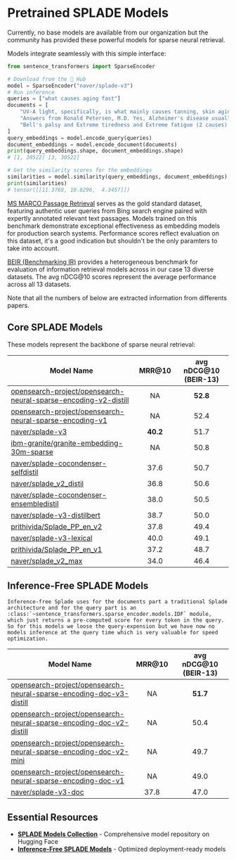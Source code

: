 # Pretrained SPLADE Models

Currently, no base models are available from our organization but the community has provided these powerful models for sparse neural retrieval.

Models integrate seamlessly with this simple interface:

```python
from sentence_transformers import SparseEncoder

# Download from the 🤗 Hub
model = SparseEncoder("naver/splade-v3")
# Run inference
queries = ["what causes aging fast"]
documents = [
    "UV-A light, specifically, is what mainly causes tanning, skin aging, and cataracts, UV-B causes sunburn, skin aging and skin cancer, and UV-C is the strongest, and therefore most effective at killing microorganisms. Again â\x80\x93 single words and multiple bullets.",
    "Answers from Ronald Petersen, M.D. Yes, Alzheimer's disease usually worsens slowly. But its speed of progression varies, depending on a person's genetic makeup, environmental factors, age at diagnosis and other medical conditions. Still, anyone diagnosed with Alzheimer's whose symptoms seem to be progressing quickly â\x80\x94 or who experiences a sudden decline â\x80\x94 should see his or her doctor.",
    "Bell's palsy and Extreme tiredness and Extreme fatigue (2 causes) Bell's palsy and Extreme tiredness and Hepatitis (2 causes) Bell's palsy and Extreme tiredness and Liver pain (2 causes) Bell's palsy and Extreme tiredness and Lymph node swelling in children (2 causes)",
]
query_embeddings = model.encode_query(queries)
document_embeddings = model.encode_document(documents)
print(query_embeddings.shape, document_embeddings.shape)
# [1, 30522] [3, 30522]

# Get the similarity scores for the embeddings
similarities = model.similarity(query_embeddings, document_embeddings)
print(similarities)
# tensor([[11.3768, 10.8296,  4.3457]])
```

[MS MARCO Passage Retrieval](https://github.com/microsoft/MSMARCO-Passage-Ranking) serves as the gold standard dataset, featuring authentic user queries from Bing search engine paired with expertly annotated relevant text passages. Models trained on this benchmark demonstrate exceptional effectiveness as embedding models for production search systems. Performance scores reflect evaluation on this dataset, it's a good indication but shouldn't be the only paramters to take into account.

[BEIR (Benchmarking IR)](https://github.com/beir-cellar/beir) provides a heterogeneous benchmark for evaluation of information retrieval models across in our case 13 diverse datasets. The avg nDCG@10 scores represent the average performance across all 13 datasets.

Note that all the numbers of below are extracted information from differents papers.
## Core SPLADE Models

These models represent the backbone of sparse neural retrieval:

| Model Name | MRR@10 | avg nDCG@10 (BEIR-13) |
|------------|:------:|:---------------------:|
| [opensearch-project/opensearch-neural-sparse-encoding-v2-distill](https://huggingface.co/opensearch-project/opensearch-neural-sparse-encoding-v2-distill) | NA | **52.8** |
| [opensearch-project/opensearch-neural-sparse-encoding-v1](https://huggingface.co/opensearch-project/opensearch-neural-sparse-encoding-v1) | NA | 52.4 |
| [naver/splade-v3](https://huggingface.co/naver/splade-v3) | **40.2** | 51.7 |
| [ibm-granite/granite-embedding-30m-sparse](https://huggingface.co/ibm-granite/granite-embedding-30m-sparse) | NA | 50.8 |
| [naver/splade-cocondenser-selfdistil](https://huggingface.co/naver/splade-cocondenser-selfdistil) | 37.6 | 50.7 |
| [naver/splade_v2_distil](https://huggingface.co/naver/splade_v2_distil) | 36.8 | 50.6 |
| [naver/splade-cocondenser-ensembledistil](https://huggingface.co/naver/splade-cocondenser-ensembledistil) | 38.0 | 50.5 |
| [naver/splade-v3-distilbert](https://huggingface.co/naver/splade-v3-distilbert) | 38.7 | 50.0 |
| [prithivida/Splade_PP_en_v2](https://huggingface.co/prithivida/Splade_PP_en_v2) | 37.8 | 49.4 
| [naver/splade-v3-lexical](https://huggingface.co/naver/splade-v3-lexical) | 40.0 | 49.1 |
| [prithivida/Splade_PP_en_v1](https://huggingface.co/prithivida/Splade_PP_en_v1) | 37.2| 48.7 |
| [naver/splade_v2_max](https://huggingface.co/naver/splade_v2_max) | 34.0 | 46.4 |

## Inference-Free SPLADE Models

```{eval-rst}
Inference-free Splade uses for the documents part a traditional Splade architecture and for the query part is an :class:`~sentence_transformers.sparse_encoder.models.IDF` module, which just returns a pre-computed score for every token in the query. So for this models we loose the query-expension but we have now no models inference at the query time which is very valuable for speed optimization.
```

| Model Name | MRR@10 | avg nDCG@10 (BEIR-13) |
|------------|:------:|:---------------------:|
| [opensearch-project/opensearch-neural-sparse-encoding-doc-v3-distill](https://huggingface.co/opensearch-project/opensearch-neural-sparse-encoding-doc-v3-distill) | NA | **51.7** |
| [opensearch-project/opensearch-neural-sparse-encoding-doc-v2-distill](https://huggingface.co/opensearch-project/opensearch-neural-sparse-encoding-doc-v2-distill) | NA | 50.4 |
| [opensearch-project/opensearch-neural-sparse-encoding-doc-v2-mini](https://huggingface.co/opensearch-project/opensearch-neural-sparse-encoding-doc-v2-mini) | NA | 49.7 |
| [opensearch-project/opensearch-neural-sparse-encoding-doc-v1](https://huggingface.co/opensearch-project/opensearch-neural-sparse-encoding-doc-v1) | NA | 49.0 |
| [naver/splade-v3-doc](https://huggingface.co/naver/splade-v3-doc) | 37.8 | 47.0 |

## Essential Resources

- [**SPLADE Models Collection**](https://huggingface.co/collections/arthurbresnu/splade-models-6850b6f81b29d17efc0171de) - Comprehensive model repository on Hugging Face
- [**Inference-Free SPLADE Models**](https://huggingface.co/collections/arthurbresnu/inference-free-splade-models-6850b79e9becbb2eb0bbbd28) - Optimized deployment-ready models

